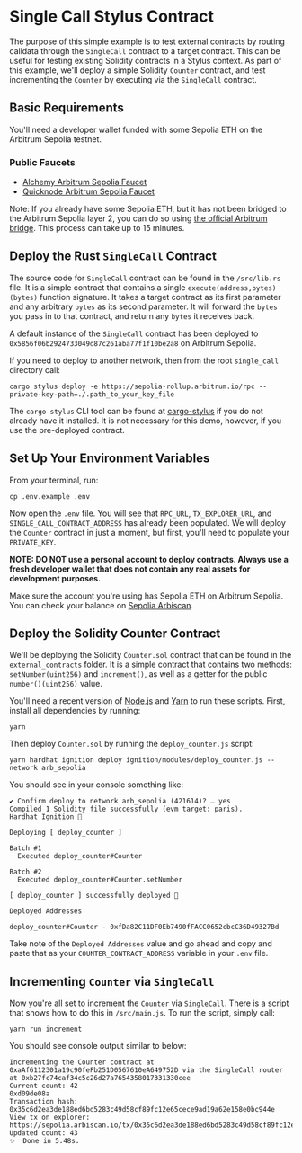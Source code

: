 # Single Call Stylus Contract

The purpose of this simple example is to test external contracts by routing calldata through the `SingleCall` contract to a target contract. This can be useful for testing existing Solidity contracts in a Stylus context. As part of this example, we'll deploy a simple Solidity `Counter` contract, and test incrementing the `Counter` by executing via the `SingleCall` contract.

## Basic Requirements

You'll need a developer wallet funded with some Sepolia ETH on the Arbitrum Sepolia testnet.

### Public Faucets

- [Alchemy Arbitrum Sepolia Faucet](https://www.alchemy.com/faucets/arbitrum-sepolia)
- [Quicknode Arbitrum Sepolia Faucet](https://faucet.quicknode.com/arbitrum/sepolia)

Note: If you already have some Sepolia ETH, but it has not been bridged to the Arbitrum Sepolia layer 2, you can do so using [the official Arbitrum bridge](https://bridge.arbitrum.io/?destinationChain=arbitrum-sepolia&sourceChain=sepolia). This process can take up to 15 minutes.

## Deploy the Rust `SingleCall` Contract

The source code for `SingleCall` contract can be found in the `/src/lib.rs` file. It is a simple contract that contains a single `execute(address,bytes)(bytes)` function signature. It takes a target contract as its first parameter and any arbitrary `bytes` as its second parameter. It will forward the `bytes` you pass in to that contract, and return any `bytes` it receives back.

A default instance of the `SingleCall` contract has been deployed to `0x5856f06b2924733049d87c261aba77f1f10be2a8` on Arbitrum Sepolia.

If you need to deploy to another network, then from the root `single_call` directory call:

```
cargo stylus deploy -e https://sepolia-rollup.arbitrum.io/rpc --private-key-path=./.path_to_your_key_file
```

The `cargo stylus` CLI tool can be found at [cargo-stylus](https://github.com/OffchainLabs/cargo-stylus) if you do not already have it installed. It is not necessary for this demo, however, if you use the pre-deployed contract.

## Set Up Your Environment Variables

From your terminal, run:

```
cp .env.example .env
```

Now open the `.env` file. You will see that `RPC_URL`, `TX_EXPLORER_URL`, and `SINGLE_CALL_CONTRACT_ADDRESS` has already been populated. We will deploy the `Counter` contract in just a moment, but first, you'll need to populate your `PRIVATE_KEY`.

**NOTE: DO NOT use a personal account to deploy contracts. Always use a fresh developer wallet that does not contain any real assets for development purposes.**

Make sure the account you're using has Sepolia ETH on Arbitrum Sepolia. You can check your balance on [Sepolia Arbiscan](https://sepolia.arbiscan.io/).

## Deploy the Solidity Counter Contract

We'll be deploying the Solidity `Counter.sol` contract that can be found in the `external_contracts` folder. It is a simple contract that contains two methods: `setNumber(uint256)` and `increment()`, as well as a getter for the public `number()(uint256)` value.

You'll need a recent version of [Node.js](https://nodejs.org/en) and [Yarn](https://yarnpkg.com/) to run these scripts. First, install all dependencies by running:

```
yarn
```

Then deploy `Counter.sol` by running the `deploy_counter.js` script:

```
yarn hardhat ignition deploy ignition/modules/deploy_counter.js --network arb_sepolia
```

You should see in your console something like:

```
✔ Confirm deploy to network arb_sepolia (421614)? … yes
Compiled 1 Solidity file successfully (evm target: paris).
Hardhat Ignition 🚀

Deploying [ deploy_counter ]

Batch #1
  Executed deploy_counter#Counter

Batch #2
  Executed deploy_counter#Counter.setNumber

[ deploy_counter ] successfully deployed 🚀

Deployed Addresses

deploy_counter#Counter - 0xfDa82C11DF0Eb7490fFACC0652cbcC36D49327Bd
```

Take note of the `Deployed Addresses` value and go ahead and copy and paste that as your `COUNTER_CONTRACT_ADDRESS` variable in your `.env` file.

## Incrementing `Counter` via `SingleCall`

Now you're all set to increment the `Counter` via `SingleCall`. There is a script that shows how to do this in `/src/main.js`. To run the script, simply call:

```
yarn run increment
```

You should see console output similar to below:

```
Incrementing the Counter contract at 0xaAf6112301a19c90feFb251D0567610eA649752D via the SingleCall router at 0xb27fc74caf34c5c26d27a7654358017331330cee
Current count: 42
0xd09de08a
Transaction hash: 0x35c6d2ea3de188ed6bd5283c49d58cf89fc12e65cece9ad19a62e158e0bc944e
View tx on explorer: https://sepolia.arbiscan.io/tx/0x35c6d2ea3de188ed6bd5283c49d58cf89fc12e65cece9ad19a62e158e0bc944e
Updated count: 43
✨  Done in 5.48s.
```
